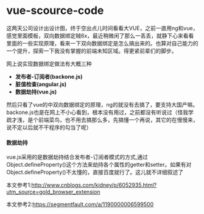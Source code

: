 # vue-scource-code
这两天公司设计出设计图，终于空出点儿时间看看大VUE，之前一直用ng和vue，感觉里面模板，双向数据绑定贼6x，最近稍微闲了那么一丢丢，就静下心来看看里面的一些实现原理，看来一下双向数据绑定是怎么搞出来的。也算对自己能力的一个提升，探索一下我没有掌握的前端未知区域。得更紧前辈们的脚步。

网上说实现数据绑定做法有大概三种

- **发布者-订阅者(backone.js)**
- **脏值检查(angular.js)**
- **数据劫持(vue.js)**

然后只看了vue的中双向数据绑定的原理，ng的就没有去搞了，要支持大国产嘛。backone.js也是在网上不小心看到，根本没有用过，之前都没有听说过（怪我学疏才浅，是个前端菜鸟，也不用去搞那么多，先搞懂一个再说，其它的在慢慢来，说不定以后就不干程序的勾当了呢）

#### 数据劫持 

​	vue.js采用的是数据劫持结合发布者-订阅者模式的方式,通过Object.defineProperty()这个方法来劫持各个属性的getter和setter。如果有对Object.defineProperty()不太懂的，直接百度就行了。这儿就不详细叙述了

本文参考1:http://www.cnblogs.com/kidney/p/6052935.html?utm_source=gold_browser_extension

本文参考2:https://segmentfault.com/a/1190000006599500





